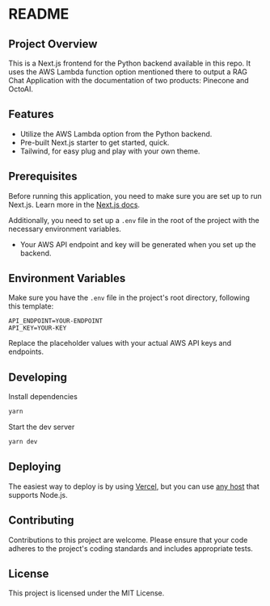 # README

## Project Overview

This is a Next.js frontend for the Python backend available in this repo. It uses the AWS Lambda function option mentioned there to output a RAG Chat Application with the documentation of two products: Pinecone and OctoAI.

## Features

- Utilize the AWS Lambda option from the Python backend.
- Pre-built Next.js starter to get started, quick.
- Tailwind, for easy plug and play with your own theme.

## Prerequisites

Before running this application, you need to make sure you are set up to run Next.js. Learn more in the [Next.js docs](https://nextjs.org/docs/getting-started/installation).

Additionally, you need to set up a `.env` file in the root of the project with the necessary environment variables.

- Your AWS API endpoint and key will be generated when you set up the backend.

## Environment Variables

Make sure you have the `.env` file in the project's root directory, following this template:

```
API_ENDPOINT=YOUR-ENDPOINT
API_KEY=YOUR-KEY
```

Replace the placeholder values with your actual AWS API keys and endpoints.

## Developing

Install dependencies

```bash
yarn
```

Start the dev server

```bash
yarn dev
```

## Deploying

The easiest way to deploy is by using [Vercel](https://vercel.com/docs/frameworks/nextjs), but you can use [any host](https://nextjs.org/docs/app/building-your-application/deploying#self-hosting) that supports Node.js.

## Contributing

Contributions to this project are welcome. Please ensure that your code adheres to the project's coding standards and includes appropriate tests.

## License

This project is licensed under the MIT License.
